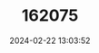 ---
title: "162075"
category: "Ramonda serbica"
draft: false
date: 2024-02-22 13:03:52
languages:
  English: ["Serbian phoenix flower"]
  Macedonian: ["Српска Рамонда"]
---